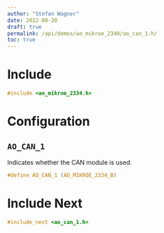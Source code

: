 ```yaml
---
author: "Stefan Wagner"
date: 2022-08-30
draft: true
permalink: /api/demos/ao_mikroe_2340/ao_can_1.h/
toc: true
---
```


# Include

```c
#include <ao_mikroe_2334.h>
```

# Configuration

## `AO_CAN_1`

Indicates whether the CAN module is used.

```c
#define AO_CAN_1 (AO_MIKROE_2334_B)
```

# Include Next

```c
#include_next <ao_can_1.h>
```
